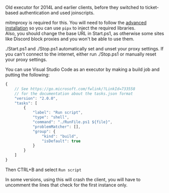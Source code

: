Old executor for 2014L and earlier clients, before they switched to ticket-based authentication and used joinscripts.

mitmproxy is required for this. You will need to follow the [advanced installation](https://docs.mitmproxy.org/stable/overview/installation/#advanced-installation) so you can use `pipx` to inject the required libraries.  
Also, you should change the base URL in Start.ps1, as otherwise some sites like Discord block proxies and you won't be able to use them.  

./Start.ps1 and ./Stop.ps1 automatically set and unset your proxy settings. If you can't connect to the internet, either run ./Stop.ps1 or manually reset your proxy settings.

You can use Visual Studio Code as an executor by making a build job and putting the following:
```js
{
    // See https://go.microsoft.com/fwlink/?LinkId=733558
    // for the documentation about the tasks.json format
    "version": "2.0.0",
    "tasks": [
        {
            "label": "Run script",
            "type": "shell",
            "command": "./RunFile.ps1 ${file}",
            "problemMatcher": [],
            "group": {
                "kind": "build",
                "isDefault": true
            }
        }
    ]
}
```  

Then CTRL+B and select `Run script`

In some versions, using this will crash the client, you will have to uncomment the lines that check for the first instance only.
